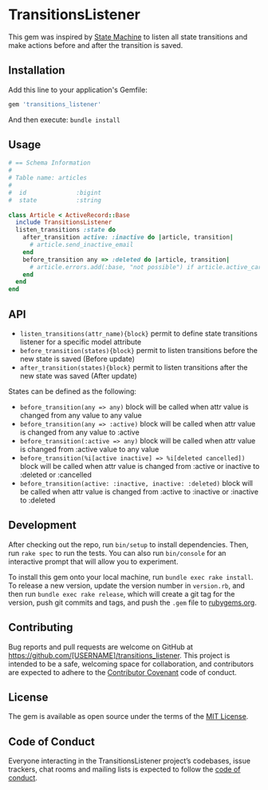 # TransitionsListener

This gem was inspired by [State Machine](https://github.com/pluginaweek/state_machine)
to listen all state transitions and make actions before and after the transition is saved.

## Installation

Add this line to your application's Gemfile:

```ruby
gem 'transitions_listener'
```

And then execute: ```bundle install```


## Usage 
```ruby
# == Schema Information
#
# Table name: articles
#
#  id              :bigint
#  state           :string
  
class Article < ActiveRecord::Base
  include TransitionsListener
  listen_transitions :state do
    after_transition active: :inactive do |article, transition|
      # article.send_inactive_email
    end
    before_transition any => :deleted do |article, transition|
      # article.errors.add(:base, "not possible") if article.active_carts.any?
    end
  end
end
```

## API
- ````listen_transitions(attr_name){block}```` permit to define state transitions listener for a specific model attribute
- ````before_transition(states){block}```` permit to listen transitions before the new state is saved (Before update)
- ````after_transition(states){block}```` permit to listen transitions after the new state was saved (After update)

States can be defined as the following:
- ```before_transition(any => any)``` block will be called when attr value is changed from any value to any value
- ```before_transition(any => :active)``` block will be called when attr value is changed from any value to :active
- ```before_transition(:active => any)``` block will be called when attr value is changed from :active value to any value
- ```before_transition(%i[active inactive] => %i[deleted cancelled])``` block will be called when attr value is changed from :active or inactive to :deleted or :cancelled
- ```before_transition(active: :inactive, inactive: :deleted)``` block will be called when attr value is changed from :active to :inactive or :inactive to :deleted

## Development

After checking out the repo, run `bin/setup` to install dependencies. Then, run `rake spec` to run the tests. You can also run `bin/console` for an interactive prompt that will allow you to experiment.

To install this gem onto your local machine, run `bundle exec rake install`. To release a new version, update the version number in `version.rb`, and then run `bundle exec rake release`, which will create a git tag for the version, push git commits and tags, and push the `.gem` file to [rubygems.org](https://rubygems.org).

## Contributing

Bug reports and pull requests are welcome on GitHub at https://github.com/[USERNAME]/transitions_listener. This project is intended to be a safe, welcoming space for collaboration, and contributors are expected to adhere to the [Contributor Covenant](http://contributor-covenant.org) code of conduct.

## License

The gem is available as open source under the terms of the [MIT License](https://opensource.org/licenses/MIT).

## Code of Conduct

Everyone interacting in the TransitionsListener project’s codebases, issue trackers, chat rooms and mailing lists is expected to follow the [code of conduct](https://github.com/[USERNAME]/transitions_listener/blob/master/CODE_OF_CONDUCT.md).
